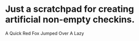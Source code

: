 # Just a scratchpad for creating artificial non-empty checkins.

A
Quick
Red
Fox
Jumped
Over
A
Lazy
